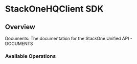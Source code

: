# StackOneHQClient SDK

## Overview

Documents: The documentation for the StackOne Unified API - DOCUMENTS

### Available Operations
